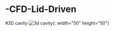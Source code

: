 # -CFD-Lid-Driven

#3D cavity
![3d cavity](https://user-images.githubusercontent.com/89365465/131330985-93c8def4-8526-453b-9138-1260cf1c41ef.png){: width="50" height="50"}
